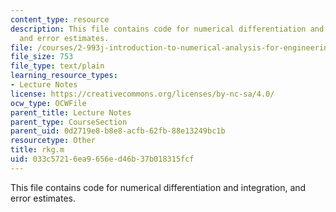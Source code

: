 ```yaml
---
content_type: resource
description: This file contains code for numerical differentiation and integration,
  and error estimates.
file: /courses/2-993j-introduction-to-numerical-analysis-for-engineering-13-002j-spring-2005/033c57216ea9656ed46b37b018315fcf_rkg.m
file_size: 753
file_type: text/plain
learning_resource_types:
- Lecture Notes
license: https://creativecommons.org/licenses/by-nc-sa/4.0/
ocw_type: OCWFile
parent_title: Lecture Notes
parent_type: CourseSection
parent_uid: 0d2719e8-b8e8-acfb-62fb-88e13249bc1b
resourcetype: Other
title: rkg.m
uid: 033c5721-6ea9-656e-d46b-37b018315fcf
---
```

This file contains code for numerical differentiation and integration, and error estimates.